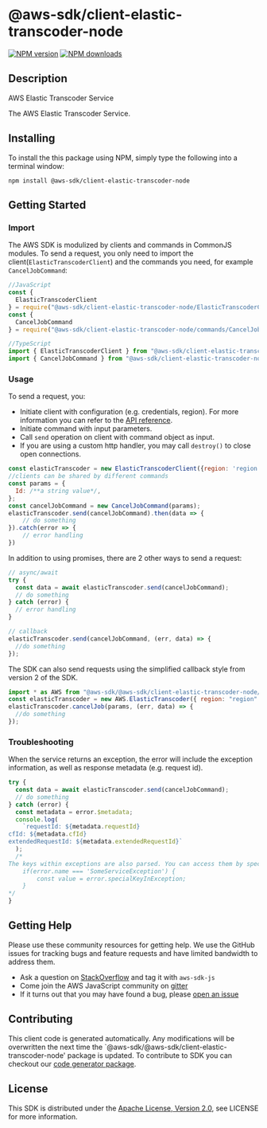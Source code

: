 # @aws-sdk/client-elastic-transcoder-node

[![NPM version](https://img.shields.io/npm/v/@aws-sdk/client-elastic-transcoder-node/preview.svg)](https://www.npmjs.com/package/@aws-sdk/client-elastic-transcoder-node)
[![NPM downloads](https://img.shields.io/npm/dm/@aws-sdk/client-elastic-transcoder-node.svg)](https://www.npmjs.com/package/@aws-sdk/client-elastic-transcoder-node)

## Description

<fullname>AWS Elastic Transcoder Service</fullname> <p>The AWS Elastic Transcoder Service.</p>

## Installing

To install the this package using NPM, simply type the following into a terminal window:

```
npm install @aws-sdk/client-elastic-transcoder-node
```

## Getting Started

### Import

The AWS SDK is modulized by clients and commands in CommonJS modules. To send a request, you only need to import the client(`ElasticTranscoderClient`) and the commands you need, for example `CancelJobCommand`:

```javascript
//JavaScript
const {
  ElasticTranscoderClient
} = require("@aws-sdk/client-elastic-transcoder-node/ElasticTranscoderClient");
const {
  CancelJobCommand
} = require("@aws-sdk/client-elastic-transcoder-node/commands/CancelJobCommand");
```

```javascript
//TypeScript
import { ElasticTranscoderClient } from "@aws-sdk/client-elastic-transcoder-node/ElasticTranscoderClient";
import { CancelJobCommand } from "@aws-sdk/client-elastic-transcoder-node/commands/CancelJobCommand";
```

### Usage

To send a request, you:

- Initiate client with configuration (e.g. credentials, region). For more information you can refer to the [API reference][].
- Initiate command with input parameters.
- Call `send` operation on client with command object as input.
- If you are using a custom http handler, you may call `destroy()` to close open connections.

```javascript
const elasticTranscoder = new ElasticTranscoderClient({region: 'region'});
//clients can be shared by different commands
const params = {
  Id: /**a string value*/,
};
const cancelJobCommand = new CancelJobCommand(params);
elasticTranscoder.send(cancelJobCommand).then(data => {
    // do something
}).catch(error => {
    // error handling
})
```

In addition to using promises, there are 2 other ways to send a request:

```javascript
// async/await
try {
  const data = await elasticTranscoder.send(cancelJobCommand);
  // do something
} catch (error) {
  // error handling
}
```

```javascript
// callback
elasticTranscoder.send(cancelJobCommand, (err, data) => {
  //do something
});
```

The SDK can also send requests using the simplified callback style from version 2 of the SDK.

```javascript
import * as AWS from "@aws-sdk/@aws-sdk/client-elastic-transcoder-node/ElasticTranscoder";
const elasticTranscoder = new AWS.ElasticTranscoder({ region: "region" });
elasticTranscoder.cancelJob(params, (err, data) => {
  //do something
});
```

### Troubleshooting

When the service returns an exception, the error will include the exception information, as well as response metadata (e.g. request id).

```javascript
try {
  const data = await elasticTranscoder.send(cancelJobCommand);
  // do something
} catch (error) {
  const metadata = error.$metadata;
  console.log(
    `requestId: ${metadata.requestId}
cfId: ${metadata.cfId}
extendedRequestId: ${metadata.extendedRequestId}`
  );
  /*
The keys within exceptions are also parsed. You can access them by specifying exception names:
    if(error.name === 'SomeServiceException') {
        const value = error.specialKeyInException;
    }
*/
}
```

## Getting Help

Please use these community resources for getting help. We use the GitHub issues for tracking bugs and feature requests and have limited bandwidth to address them.

- Ask a question on [StackOverflow](https://stackoverflow.com/questions/tagged/aws-sdk-js) and tag it with `aws-sdk-js`
- Come join the AWS JavaScript community on [gitter](https://gitter.im/aws/aws-sdk-js-v3)
- If it turns out that you may have found a bug, please [open an issue](https://github.com/aws/aws-sdk-js-v3/issues)

## Contributing

This client code is generated automatically. Any modifications will be overwritten the next time the `@aws-sdk/@aws-sdk/client-elastic-transcoder-node' package is updated. To contribute to SDK you can checkout our [code generator package][].

## License

This SDK is distributed under the
[Apache License, Version 2.0](http://www.apache.org/licenses/LICENSE-2.0),
see LICENSE for more information.

[code generator package]: https://github.com/aws/aws-sdk-js-v3/tree/master/packages/service-types-generator
[api reference]: https://docs.aws.amazon.com/AWSJavaScriptSDK/latest/
